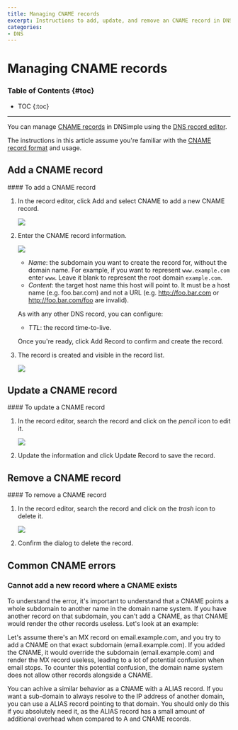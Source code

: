 ```yaml
---
title: Managing CNAME records
excerpt: Instructions to add, update, and remove an CNAME record in DNSimple.
categories:
- DNS
---
```


# Managing CNAME records

### Table of Contents {#toc}

* TOC
{:toc}

---

You can manage [CNAME records](/articles/cname-record) in DNSimple using the [DNS record editor](/articles/record-editor).

The instructions in this article assume you're familiar with the [CNAME record format](/articles/cname-record#record-format) and usage.


## Add a CNAME record

<div class="section-steps" markdown="1">
#### To add a CNAME record

1.  In the record editor, click <label>Add</label> and select <label>CNAME</label> to add a new CNAME record.

    ![](/files/record-cname-create-select.png)

1.  Enter the CNAME record information.

    ![](/files/record-cname-create-new.png)

    - _Name_: the subdomain you want to create the record for, without the domain name. For example, if you want to represent `www.example.com` enter `www`. Leave it blank to represent the root domain `example.com`.
    - _Content_: the target host name this host will point to. It must be a host name (e.g. foo.bar.com) and not a URL (e.g. http://foo.bar.com or http://foo.bar.com/foo are invalid).

    As with any other DNS record, you can configure:

    - _TTL_: the record time-to-live.

    Once you're ready, click <label>Add Record</label> to confirm and create the record.

1.  The record is created and visible in the record list.

    ![](/files/record-cname-item.png)

</div>


## Update a CNAME record

<div class="section-steps" markdown="1">
#### To update a CNAME record

1.  In the record editor, search the record and click on the _pencil_ icon to edit it.

    ![](/files/record-cname-item-edit.png)

1.  Update the information and click <label>Update Record</label> to save the record.
</div>


## Remove a CNAME record

<div class="section-steps" markdown="1">
#### To remove a CNAME record

1.  In the record editor, search the record and click on the _trash_ icon to delete it.

    ![](/files/record-cname-item-delete.png)

1.  Confirm the dialog to delete the record.
</div>


## Common CNAME errors

### Cannot add a new record where a CNAME exists

To understand the error, it's important to understand that a CNAME points a whole subdomain to another name in the domain name system. If you have another record on that subdomain, you can't add a CNAME, as that CNAME would render the other records useless. Let's look at an example:

Let's assume there's an MX record on email.example.com, and you try to add a CNAME on that exact subdomain (email.example.com). If you added the CNAME, it would override the subdomain (email.example.com) and render the MX record useless, leading to a lot of potential confusion when email stops. To counter this potential confusion, the domain name system does not allow other records alongside a CNAME.

You can achive a similar behavior as a CNAME with a ALIAS record. If you want a sub-domain to always resolve to the IP address of another domain, you can use a ALIAS record pointing to that domain. You should only do this if you absolutely need it, as the ALIAS record has a small amount of additional overhead when compared to A and CNAME records.
